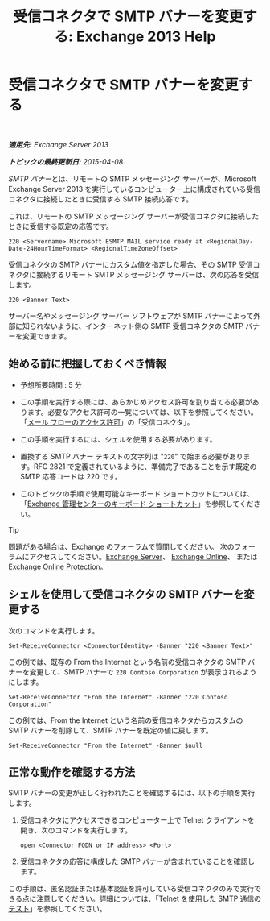 ﻿---
title: '受信コネクタで SMTP バナーを変更する: Exchange 2013 Help'
TOCTitle: 受信コネクタで SMTP バナーを変更する
ms:assetid: d667704e-fd69-4aca-9c35-eef7006944b2
ms:mtpsurl: https://technet.microsoft.com/ja-jp/library/Bb124740(v=EXCHG.150)
ms:contentKeyID: 52057865
ms.date: 04/24/2018
mtps_version: v=EXCHG.150
ms.translationtype: HT
---

# 受信コネクタで SMTP バナーを変更する

 

_**適用先:** Exchange Server 2013_

_**トピックの最終更新日:** 2015-04-08_

*SMTP バナー*とは、リモートの SMTP メッセージング サーバーが、Microsoft Exchange Server 2013 を実行しているコンピューター上に構成されている受信コネクタに接続したときに受信する SMTP 接続応答です。

これは、リモートの SMTP メッセージング サーバーが受信コネクタに接続したときに受信する既定の応答です。

    220 <Servername> Microsoft ESMTP MAIL service ready at <RegionalDay-Date-24HourTimeFormat> <RegionalTimeZoneOffset>

受信コネクタの SMTP バナーにカスタム値を指定した場合、その SMTP 受信コネクタに接続するリモート SMTP メッセージング サーバーは、次の応答を受信します。

    220 <Banner Text>

サーバー名やメッセージング サーバー ソフトウェアが SMTP バナーによって外部に知られないように、インターネット側の SMTP 受信コネクタの SMTP バナーを変更できます。

## 始める前に把握しておくべき情報

  - 予想所要時間 : 5 分

  - この手順を実行する際には、あらかじめアクセス許可を割り当てる必要があります。必要なアクセス許可の一覧については、以下を参照してください。「[メール フローのアクセス許可](mail-flow-permissions-exchange-2013-help.md)」の「受信コネクタ」。

  - この手順を実行するには、シェルを使用する必要があります。

  - 置換する SMTP バナー テキストの文字列は "`220`" で始まる必要があります。RFC 2821 で定義されているように、準備完了であることを示す既定の SMTP 応答コードは 220 です。

  - このトピックの手順で使用可能なキーボード ショートカットについては、「[Exchange 管理センターのキーボード ショートカット](keyboard-shortcuts-in-the-exchange-admin-center-exchange-online-protection-help.md)」を参照してください。


> [!TIP]
> 問題がある場合は、Exchange のフォーラムで質問してください。 次のフォーラムにアクセスしてください。<A href="https://go.microsoft.com/fwlink/p/?linkid=60612">Exchange Server</A>、 <A href="https://go.microsoft.com/fwlink/p/?linkid=267542">Exchange Online</A>、 または <A href="https://go.microsoft.com/fwlink/p/?linkid=285351">Exchange Online Protection</A>。



## シェルを使用して受信コネクタの SMTP バナーを変更する

次のコマンドを実行します。

    Set-ReceiveConnector <ConnectorIdentity> -Banner "220 <Banner Text>"

この例では、既存の From the Internet という名前の受信コネクタの SMTP バナーを変更して、SMTP バナーで `220 Contoso Corporation` が表示されるようにします。

    Set-ReceiveConnector "From the Internet" -Banner "220 Contoso Corporation"

この例では、From the Internet という名前の受信コネクタからカスタムの SMTP バナーを削除して、SMTP バナーを既定の値に戻します。

    Set-ReceiveConnector "From the Internet" -Banner $null

## 正常な動作を確認する方法

SMTP バナーの変更が正しく行われたことを確認するには、以下の手順を実行します。

1.  受信コネクタにアクセスできるコンピューター上で Telnet クライアントを開き、次のコマンドを実行します。
    
        open <Connector FQDN or IP address> <Port>

2.  受信コネクタの応答に構成した SMTP バナーが含まれていることを確認します。

この手順は、匿名認証または基本認証を許可している受信コネクタのみで実行できる点に注意してください。詳細については、「[Telnet を使用した SMTP 通信のテスト](use-telnet-to-test-smtp-communication-exchange-2013-help.md)」を参照してください。

